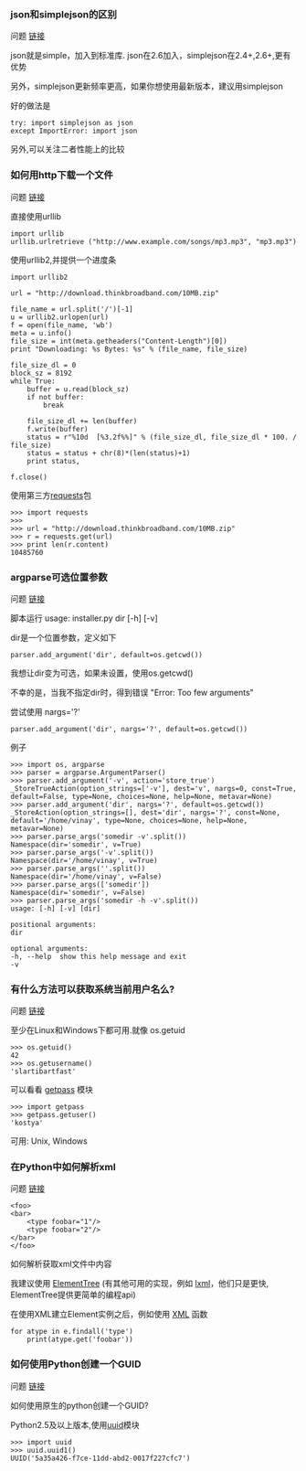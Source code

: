 
### json和simplejson的区别

问题 [链接](http://stackoverflow.com/questions/712791/json-and-simplejson-module-differences-in-python)

json就是simple，加入到标准库. json在2.6加入，simplejson在2.4+,2.6+,更有优势

另外，simplejson更新频率更高，如果你想使用最新版本，建议用simplejson

好的做法是

    try: import simplejson as json
    except ImportError: import json

另外,可以关注二者性能上的比较

### 如何用http下载一个文件

问题 [链接](http://stackoverflow.com/questions/22676/how-do-i-download-a-file-over-http-using-python)

直接使用urllib

    import urllib
    urllib.urlretrieve ("http://www.example.com/songs/mp3.mp3", "mp3.mp3")

使用urllib2,并提供一个进度条

    import urllib2

    url = "http://download.thinkbroadband.com/10MB.zip"

    file_name = url.split('/')[-1]
    u = urllib2.urlopen(url)
    f = open(file_name, 'wb')
    meta = u.info()
    file_size = int(meta.getheaders("Content-Length")[0])
    print "Downloading: %s Bytes: %s" % (file_name, file_size)

    file_size_dl = 0
    block_sz = 8192
    while True:
        buffer = u.read(block_sz)
        if not buffer:
            break

        file_size_dl += len(buffer)
        f.write(buffer)
        status = r"%10d  [%3.2f%%]" % (file_size_dl, file_size_dl * 100. / file_size)
        status = status + chr(8)*(len(status)+1)
        print status,

    f.close()

使用第三方[requests](http://docs.python-requests.org/en/latest/index.html)包

    >>> import requests
    >>>
    >>> url = "http://download.thinkbroadband.com/10MB.zip"
    >>> r = requests.get(url)
    >>> print len(r.content)
    10485760

### argparse可选位置参数

问题 [链接](http://stackoverflow.com/questions/4480075/argparse-optional-positional-arguments)

脚本运行 usage: installer.py dir [-h] [-v]

dir是一个位置参数，定义如下

    parser.add_argument('dir', default=os.getcwd())

我想让dir变为可选，如果未设置，使用os.getcwd()

不幸的是，当我不指定dir时，得到错误 "Error: Too few arguments"

尝试使用 nargs='?'

    parser.add_argument('dir', nargs='?', default=os.getcwd())

例子

    >>> import os, argparse
    >>> parser = argparse.ArgumentParser()
    >>> parser.add_argument('-v', action='store_true')
    _StoreTrueAction(option_strings=['-v'], dest='v', nargs=0, const=True, default=False, type=None, choices=None, help=None, metavar=None)
    >>> parser.add_argument('dir', nargs='?', default=os.getcwd())
    _StoreAction(option_strings=[], dest='dir', nargs='?', const=None, default='/home/vinay', type=None, choices=None, help=None, metavar=None)
    >>> parser.parse_args('somedir -v'.split())
    Namespace(dir='somedir', v=True)
    >>> parser.parse_args('-v'.split())
    Namespace(dir='/home/vinay', v=True)
    >>> parser.parse_args(''.split())
    Namespace(dir='/home/vinay', v=False)
    >>> parser.parse_args(['somedir'])
    Namespace(dir='somedir', v=False)
    >>> parser.parse_args('somedir -h -v'.split())
    usage: [-h] [-v] [dir]

    positional arguments:
    dir

    optional arguments:
    -h, --help  show this help message and exit
    -v
### 有什么方法可以获取系统当前用户名么?

问题 [链接](http://stackoverflow.com/questions/842059/is-there-a-portable-way-to-get-the-current-username-in-python)

至少在Linux和Windows下都可用.就像 os.getuid

    >>> os.getuid()
    42
    >>> os.getusername()
    'slartibartfast'

可以看看 [getpass](http://docs.python.org/2/library/getpass.html) 模块

    >>> import getpass
    >>> getpass.getuser()
    'kostya'

可用: Unix, Windows

### 在Python中如何解析xml

问题 [链接](http://stackoverflow.com/questions/1912434/how-do-i-parse-xml-in-python)

    <foo>
    <bar>
        <type foobar="1"/>
        <type foobar="2"/>
    </bar>
    </foo>

 如何解析获取xml文件中内容

我建议使用 [ElementTree](http://docs.python.org/2/library/xml.etree.elementtree.html) (有其他可用的实现，例如 [lxml](http://lxml.de/)，他们只是更快, ElementTree提供更简单的编程api)

在使用XML建立Element实例之后，例如使用 [XML](http://docs.python.org/2/library/xml.etree.elementtree.html#xml.etree.ElementTree.XML) 函数

    for atype in e.findall('type')
        print(atype.get('foobar'))

### 如何使用Python创建一个GUID

问题 [链接](http://stackoverflow.com/questions/534839/how-to-create-a-guid-in-python)

如何使用原生的python创建一个GUID?

Python2.5及以上版本,使用[uuid](http://docs.python.org/2/library/uuid.html)模块

    >>> import uuid
    >>> uuid.uuid1()
    UUID('5a35a426-f7ce-11dd-abd2-0017f227cfc7')



